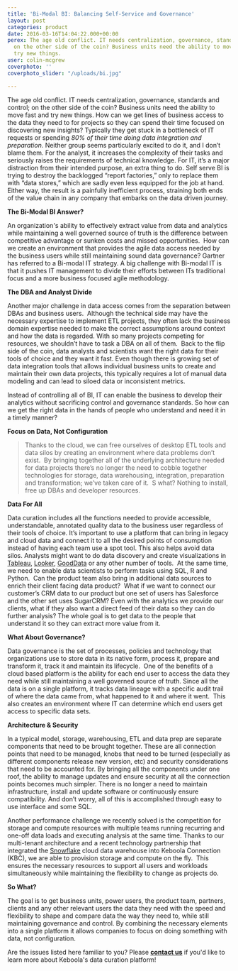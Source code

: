 ```yaml
---
title: 'Bi-Modal BI: Balancing Self-Service and Governance'
layout: post
categories: product
date: 2016-03-16T14:04:22.000+00:00
perex: The age old conflict. IT needs centralization, governance, standards and control;
  on the other side of the coin? Business units need the ability to move fast and
  try new things.
user: colin-mcgrew
coverphoto: ''
coverphoto_slider: "/uploads/bi.jpg"

---
```

The age old conflict. IT needs centralization, governance, standards and control; on the other side of the coin? Business units need the ability to move fast and try new things. How can we get lines of business access to the data they need to for projects so they can spend their time focused on discovering new insights? Typically they get stuck in a bottleneck of IT requests or spending _80% of their time doing data integration and preparation._ Neither group seems particularly excited to do it, and I don’t blame them. For the analyst, it increases the complexity of their tasks and seriously raises the requirements of technical knowledge. For IT, it’s a major distraction from their intended purpose, an extra thing to do. Self serve BI is trying to destroy the backlogged “report factories,” only to replace them with “data stores,” which are sadly even less equipped for the job at hand.  Either way, the result is a painfully inefficient process, straining both ends of the value chain in any company that embarks on the data driven journey.

**The Bi-Modal BI Answer?**

An organization's ability to effectively extract value from data and analytics while maintaining a well governed source of truth is the difference between competitive advantage or sunken costs and missed opportunities.  How can we create an environment that provides the agile data access needed by the business users while still maintaining sound data governance? Gartner has referred to a Bi-modal IT strategy.  A big challenge with Bi-modal IT is that it pushes IT management to divide their efforts between ITs traditional focus and a more business focused agile methodology.

**The DBA and Analyst Divide**

Another major challenge in data access comes from the separation between DBAs and business users.  Although the technical side may have the necessary expertise to implement ETL projects, they often lack the business domain expertise needed to make the correct assumptions around context and how the data is regarded. With so many projects competing for resources, we shouldn’t have to task a DBA on all of them.  Back to the flip side of the coin, data analysts and scientists want the right data for their tools of choice and they want it fast.  Even though there is growing set of data integration tools that allows individual business units to create and maintain their own data projects, this typically requires a lot of manual data modeling and can lead to siloed data or inconsistent metrics.

Instead of controlling all of BI, IT can enable the business to develop their analytics without sacrificing control and governance standards. So how can we get the right data in the hands of people who understand and need it in a timely manner?

**Focus on Data, Not Configuration**

> Thanks to the cloud, we can free ourselves of desktop ETL tools and data silos by creating an environment where data problems don’t exist.  By bringing together all of the underlying architecture needed for data projects there’s no longer the need to cobble together technologies for storage, data warehousing, integration, preparation and transformation; we’ve taken care of it.  S what?   Nothing to install, free up DBAs and developer resources.

**Data For All**

Data curation includes all the functions needed to provide accessible, understandable, annotated quality data to the business user regardless of their tools of choice. It’s important to use a platform that can bring in legacy and cloud data and connect it to all the desired points of consumption instead of having each team use a spot tool. This also helps avoid data silos. Analysts might want to do data discovery and create visualizations in [Tableau](http://www.tableau.com/), [Looker](http://www.looker.com/), [GoodData](http://www.gooddata.com/) or any other number of tools.  At the same time, we need to enable data scientists to perform tasks using SQL, R and Python.  Can the product team also bring in additional data sources to enrich their client facing data product?  What if we want to connect our customer’s CRM data to our product but one set of users has Salesforce and the other set uses SugarCRM? Even with the analytics we provide our clients, what if they also want a direct feed of their data so they can do further analysis?  The whole goal is to get data to the people that understand it so they can extract more value from it.

**What About Governance?**

Data governance is the set of processes, policies and technology that organizations use to store data in its native form, process it, prepare and transform it, track it and maintain its lifecycle.  One of the benefits of a cloud based platform is the ability for each end user to access the data they need while still maintaining a well governed source of truth.  Since all the data is on a single platform, it tracks data lineage with a specific audit trail of where the data came from, what happened to it and where it went.  This also creates an environment where IT can determine which end users get access to specific data sets.

**Architecture & Security**

In a typical model, storage, warehousing, ETL and data prep are separate components that need to be brought together. These are all connection points that need to be managed, knobs that need to be turned (especially as different components release new version, etc) and security considerations that need to be accounted for. By bringing all the components under one roof, the ability to manage updates and ensure security at all the connection points becomes much simpler. There is no longer a need to maintain infrastructure, install and update software or continuously ensure compatibility. And don’t worry, all of this is accomplished through easy to use interface and some SQL.

Another performance challenge we recently solved is the competition for storage and compute resources with multiple teams running recurring and one-off data loads and executing analysis at the same time. Thanks to our multi-tenant architecture and a recent technology partnership that integrated the [Snowflake](http://www.snowflake.net/) cloud data warehouse into Keboola Connection (KBC), we are able to provision storage and compute on the fly.  This ensures the necessary resources to support all users and workloads simultaneously while maintaining the flexibility to change as projects do.

**So What?**

The goal is to get business units, power users, the product team, partners, clients and any other relevant users the data they need with the speed and flexibility to shape and compare data the way they need to, while still maintaining governance and control. By combining the necessary elements into a single platform it allows companies to focus on doing something with data, not configuration.

Are the issues listed here familiar to you? Please [**contact us**](https://www.keboola.com/contact/ "get in touch") if you'd like to learn more about Keboola's data curation platform!